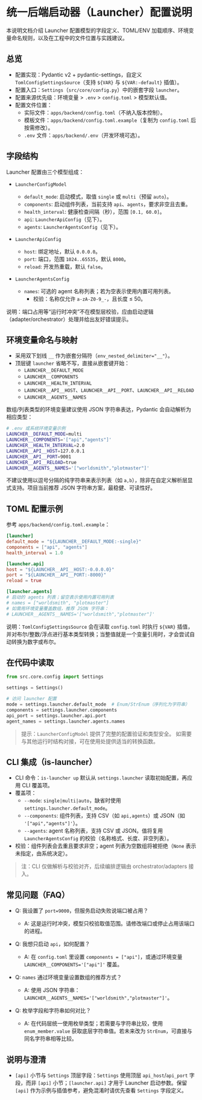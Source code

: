 # 统一后端启动器（Launcher）配置说明

本说明文档介绍 Launcher 配置模型的字段定义、TOML/ENV 加载顺序、环境变量命名规则，以及在工程中的文件位置与实践建议。

## 总览

- 配置实现：Pydantic v2 + pydantic-settings，自定义
  `TomlConfigSettingsSource`（支持 `${VAR}` 与 `${VAR:-default}` 插值）。
- 配置入口：`Settings`（`src/core/config.py`）中的嵌套字段 `launcher`。
- 配置来源优先级：环境变量 > `.env` > `config.toml` > 模型默认值。
- 配置文件位置：
  - 实际文件：`apps/backend/config.toml`（不纳入版本控制）。
  - 模板文件：`apps/backend/config.toml.example`（复制为 `config.toml`
    后按需修改）。
  - `.env` 文件：`apps/backend/.env`（开发环境可选）。

## 字段结构

Launcher 配置由三个模型组成：

- `LauncherConfigModel`
  - `default_mode`: 启动模式，取值 `single` 或 `multi`（预留 `auto`）。
  - `components`: 启动组件列表，当前支持 `api`、`agents`，要求非空且去重。
  - `health_interval`: 健康检查间隔（秒），范围 `[0.1, 60.0]`。
  - `api`: `LauncherApiConfig`（见下）。
  - `agents`: `LauncherAgentsConfig`（见下）。

- `LauncherApiConfig`
  - `host`: 绑定地址，默认 `0.0.0.0`。
  - `port`: 端口，范围 `1024..65535`，默认 `8000`。
  - `reload`: 开发热重载，默认 `false`。

- `LauncherAgentsConfig`
  - `names`: 可选的 agent 名称列表；若为空表示使用内置可用列表。
    - 校验：名称仅允许 `a-zA-Z0-9_-`，且长度 ≤ 50。

说明：端口占用等“运行时冲突”不在模型层校验，应由启动逻辑（adapter/orchestrator）处理并给出友好错误提示。

## 环境变量命名与映射

- 采用双下划线 `__` 作为嵌套分隔符（`env_nested_delimiter="__"`）。
- 顶层键 `launcher` 省略不写，直接从嵌套键开始：
  - `LAUNCHER__DEFAULT_MODE`
  - `LAUNCHER__COMPONENTS`
  - `LAUNCHER__HEALTH_INTERVAL`
  - `LAUNCHER__API__HOST`、`LAUNCHER__API__PORT`、`LAUNCHER__API__RELOAD`
  - `LAUNCHER__AGENTS__NAMES`

数组/列表类型的环境变量建议使用 JSON 字符串表达，Pydantic 会自动解析为相应类型：

```bash
# .env 或系统环境变量示例
LAUNCHER__DEFAULT_MODE=multi
LAUNCHER__COMPONENTS='["api","agents"]'
LAUNCHER__HEALTH_INTERVAL=2.0
LAUNCHER__API__HOST=127.0.0.1
LAUNCHER__API__PORT=9001
LAUNCHER__API__RELOAD=true
LAUNCHER__AGENTS__NAMES='["worldsmith","plotmaster"]'
```

不建议使用以逗号分隔的纯字符串来表示列表（如
`a,b`），除非在自定义解析层显式支持。项目当前推荐 JSON 字符串方案，最稳健、可读性好。

## TOML 配置示例

参考 `apps/backend/config.toml.example`：

```toml
[launcher]
default_mode = "${LAUNCHER__DEFAULT_MODE:-single}"
components = ["api", "agents"]
health_interval = 1.0

[launcher.api]
host = "${LAUNCHER__API__HOST:-0.0.0.0}"
port = "${LAUNCHER__API__PORT:-8000}"
reload = true

[launcher.agents]
# 启动的 agents 列表；留空表示使用内置可用列表
# names = ["worldsmith", "plotmaster"]
# 如需用环境变量覆盖数组，推荐 JSON 字符串：
# LAUNCHER__AGENTS__NAMES='["worldsmith","plotmaster"]'
```

说明：`TomlConfigSettingsSource` 会在读取 `config.toml` 时执行 `${VAR}`
插值，并对布尔/整数/浮点进行基本类型转换；当整值就是一个变量引用时，才会尝试自动转换为数字或布尔。

## 在代码中读取

```python
from src.core.config import Settings

settings = Settings()

# 访问 launcher 配置
mode = settings.launcher.default_mode  # Enum/StrEnum（序列化为字符串）
components = settings.launcher.components
api_port = settings.launcher.api.port
agent_names = settings.launcher.agents.names
```

> 提示：`LauncherConfigModel` 提供了完整的配置验证和类型安全。
> 如需要与其他运行时结构对接，可在使用处提供适当的转换函数。

## CLI 集成（is-launcher）

- CLI 命令：`is-launcher up` 默认从 `settings.launcher`
  读取初始配置，再应用 CLI 覆盖项。
- 覆盖项：
  - `--mode`: `single|multi|auto`，缺省时使用 `settings.launcher.default_mode`。
  - `--components`: 组件列表，支持 CSV（如 `api,agents`）或 JSON（如
    `'["api","agents"]'`）。
  - `--agents`: agent 名称列表，支持 CSV 或 JSON。值将复用
    `LauncherAgentsConfig` 的校验（名称格式、长度、非空列表）。
- 校验：组件列表会去重且要求非空；agent 列表为空数组将被拒绝（`None`
  表示未指定，由系统决定）。

> 注：CLI 仅做解析与校验对齐，后续编排逻辑由 orchestrator/adapters 接入。

## 常见问题（FAQ）

- Q: 我设置了 `port=9000`，但服务启动失败说端口被占用？
  - A: 这是运行时冲突，模型只校验取值范围。请修改端口或停止占用该端口的进程。

- Q: 我想只启动 `api`，如何配置？
  - A: 在 `config.toml` 里设置 `components = ["api"]`，或通过环境变量
    `LAUNCHER__COMPONENTS='["api"]'` 覆盖。

- Q: `names` 通过环境变量设置数组的推荐方式？
  - A: 使用 JSON 字符串：`LAUNCHER__AGENTS__NAMES='["worldsmith","plotmaster"]'`。

- Q: 枚举字段和字符串如何对比？
  - A: 在代码层统一使用枚举类型；若需要与字符串比较，使用 `enum_member.value`
    获取底层字符串值。若未来改为 `StrEnum`，可直接与同名字符串相等比较。

## 说明与澄清

- `[api]` 小节与 `Settings` 顶层字段：`Settings` 使用顶层 `api_host`/`api_port`
  字段，而非 `[api]` 小节；`[launcher.api]` 才用于 Launcher 启动参数。保留
  `[api]` 作为示例与插值参考，避免混淆时请优先查看 `Settings` 字段定义。
